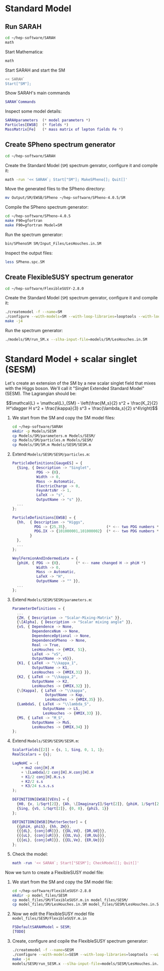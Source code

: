 # Standard Model

## Run SARAH

~~~.sh
cd ~/hep-software/SARAH
math
~~~
Start Mathematica:
~~~.sh
math
~~~
Start SARAH and start the SM
~~~.sh
<< SARAH`
Start["SM"];
~~~
Show SARAH's main commands
~~~.m
SARAH`Commands
~~~
Inspect some model details:
~~~.m
SARAHparameters  (* model parameters *)
Particles[EWSB]  (* fields *)
MassMatrix[Fe]   (* mass matrix of lepton fields Fe *)
~~~

## Create SPheno spectrum generator

~~~.sh
cd ~/hep-software/SARAH
~~~
Create the Standard Model (`SM`) spectrum genrator, configure it and compile it:
~~~.sh
math -run '<< SARAH`; Start["SM"]; MakeSPheno[]; Quit[]'
~~~
Move the generated files to the SPheno directory:
~~~.sh
mv Output/SM/EWSB/SPheno ~/hep-software/SPheno-4.0.5/SM
~~~
Compile the SPheno spectrum generator:
~~~.sh
cd ~/hep-software/SPheno-4.0.5
make F90=gfortran
make F90=gfortran Model=SM
~~~
Run the spectrum generator:
~~~.sh
bin/SPhenoSM SM/Input_Files/LesHouches.in.SM
~~~
Inspect the output files:
~~~.sh
less SPheno.spc.SM
~~~

## Create FlexibleSUSY spectrum generator

~~~.sh
cd ~/hep-software/FlexibleSUSY-2.8.0
~~~
Create the Standard Model (`SM`) spectrum genrator, configure it and compile it:
~~~.sh
./createmodel -f --name=SM
./configure --with-models=SM --with-loop-libraries=looptools --with-looptools-incdir=$HOME/hep-software/LoopTools/x86_64-Linux/include/ --with-looptools-libdir=$HOME/hep-software/LoopTools/x86_64-Linux/lib64/
make -j4
~~~
Run the spectrum generator:
~~~.sh
./models/SM/run_SM.x --slha-input-file=models/SM/LesHouches.in.SM
~~~

# Standard Model + scalar singlet (SESM)

Let's create an extension of the SM by a new scalar singlet field that
mixes with the Higgs boson. We'll call it "Singlet Extended Standard
Model" (SESM). The Lagrangian should be:

$$\mathcal{L} = \mathcal{L}_{SM} - \left(\frac{M_s}{2} s^2 + \frac{K_2}{2} H^\dagger H s^2 + \frac{\kappa}{3} s^3 + \frac{\lambda_s}{2} s^4\right)$$

1. We start from the SM and copy the SM model files:
   ~~~.sh
   cd ~/hep-software/SARAH
   mkdir -p Models/SESM
   cp Models/SM/parameters.m Models/SESM/
   cp Models/SM/particles.m Models/SESM/
   cp Models/SM/SM.m Models/SESM/SESM.m
   ~~~
1. Extend `Models/SESM/SESM/particles.m`:
   ~~~.m
   ParticleDefinitions[GaugeES] = {
     {Sing, { Description -> "Singlet",
              PDG -> {0},
              Width -> 0,
              Mass -> Automatic,
              ElectricCharge -> 0,
              FeynArtsNr -> 1,
              LaTeX -> "s",
              OutputName -> "s" }},
     ...
   };

   ParticleDefinitions[EWSB] = {
     {hh,  { Description -> "Higgs",
             PDG -> {25,35},                  (* <-- two PDG numbers *)
             PDG.IX -> {101000001,101000002}  (* <-- two PDG numbers *)
           }
     },
     ...
   };

   WeylFermionAndIndermediate = {
     {phiH, { PDG -> {0},       (* <-- name changed H -> phiH *)
              Width -> 0,
              Mass -> Automatic,
              LaTeX -> "H",
              OutputName -> "" }},
     ...
   };
   ~~~
1. Extend `Models/SESM/SESM/parameters.m`:
   ~~~.m
   ParameterDefinitions = {
     ...
     {ZH, { Description -> "Scalar-Mixing-Matrix" }},
     {\[Alpha], { Description -> "Scalar mixing angle" }},
     {vS, { Dependence -> None,
            DependenceNum -> None,
            DependenceOptional -> None,
            DependenceSPheno -> None,
            Real -> True,
            LesHouches -> {HMIX, 51},
            LaTeX -> "vS",
            OutputName -> vS}},
     {K1, { LaTeX -> "\\kappa_1",
            OutputName -> K1,
            LesHouches -> {HMIX,31} }},
     {K2, { LaTeX -> "\\kappa_2",
            OutputName -> K2,
            LesHouches -> {HMIX,32} }},
     {\[Kappa], { LaTeX -> "\\kappa",
                  OutputName -> Kap,
                  LesHouches -> {HMIX,35} }},               
     {LambdaS, { LaTeX -> "\\lambda_S",
                 OutputName -> LS,
                 LesHouches -> {HMIX,33} }},
     {MS, { LaTeX -> "M_S",
            OutputName -> MuS,
            LesHouches -> {HMIX,34} }}
   };
   ~~~
1. Extend `Models/SESM/SESM/SESM.m`:
   ~~~.m
   ScalarFields[[2]] = {s, 1, Sing, 0, 1, 1};
   RealScalars = {s};

   LagNoHC = -(
       + mu2 conj[H].H
       + \[Lambda]/2 conj[H].H.conj[H].H
       + K1/2 conj[H].H.s.s
       + K2/2 s.s
       + K3/24 s.s.s.s
   );

   DEFINITION[EWSB][VEVs] = {
     {H0, {v, 1/Sqrt[2]}, {Ah, \[ImaginaryI]/Sqrt[2]}, {phiH, 1/Sqrt[2]}},
     {Sing, {vS, 1/Sqrt[2]}, {0, 0}, {phiS, 1}}
   };

   DEFINITION[EWSB][MatterSector] = {
     {{phiH, phiS}, {hh, ZH}},
     {{{dL}, {conj[dR]}}, {{DL,Vd}, {DR,Ud}}},
     {{{uL}, {conj[uR]}}, {{UL,Vu}, {UR,Uu}}},
     {{{eL}, {conj[eR]}}, {{EL,Ve}, {ER,Ue}}}
   };
   ~~~
1. Check the model:
   ~~~.m
   math -run '<< SARAH`; Start["SESM"]; CheckModel[]; Quit[]'
   ~~~

Now we turn to create a FlexibleSUSY model file:

1. We start from the SM and copy the SM model file:
   ~~~.sh
   cd ~/hep-software/FlexibleSUSY-2.8.0
   mkdir -p model_files/SESM
   cp model_files/SM/FlexibleSUSY.m.in model_files/SESM/
   cp model_files/SM/LesHouches.in.SM model_files/SESM/LesHouches.in.SESM
   ~~~
1. Now we edit the FlexibleSUSY model file `model_files/SESM/FlexibleSUSY.m.in`
   ~~~.m
   FSDefaultSARAHModel = SESM;
   [TODO]
   ~~~
1. Create, configure and copile the FlexibleSUSY spectrum generator:
   ~~~.sh
   ./createmodel -f --name=SESM
   ./configure --with-models=SESM --with-loop-libraries=looptools --with-looptools-incdir=$HOME/hep-software/LoopTools/build/ --with-looptools-libdir=$HOME/hep-software/LoopTools/build/
   make -j4
   models/SESM/run_SESM.x --slha-input-file=models/SESM/LesHouches.in.SESM_generated
   ~~~
